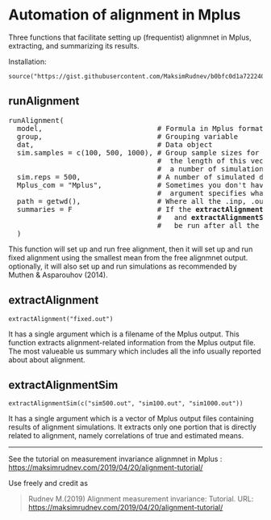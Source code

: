 # Automation of alignment in Mplus

Three functions that facilitate setting up (frequentist) alignmnet in Mplus, extracting, and summarizing its results.

Installation: 
```
source("https://gist.githubusercontent.com/MaksimRudnev/b0bfc0d1a7222407beddeead60b435b8/raw/b675ed33666308c0f14db493177cab56759109b5/MplusAlignmentManipulation.R")
```

## runAlignment

<pre>
runAlignment(
  model,                           # Formula in Mplus format
  group,                           # Grouping variable
  dat,                             # Data object 
  sim.samples = c(100, 500, 1000), # Group sample sizes for simulation, 
                                   #  the length of this vector also determines 
                                   #  a number of simulation studies.
  sim.reps = 500,                  # A number of simulated datasets in each simulation.
  Mplus_com = "Mplus",             # Sometimes you don't have a direct access to Mplus, so this 
                                   #  argument specifies what to send to a system command line.
  path = getwd(),                  # Where all the .inp, .out, and .dat files should be stored?
  summaries = F                    # If the <strong>extractAlignment() </strong>
                                   #   and <strong>extractAlignmentSim() </strong>should
                                   #   be run after all the Mplus work is done.
  )
</pre>
This function will set up and run free alignment, then it will set up and run fixed alignment using the smallest mean from the free alignmnet output. optionally, it will also set up and run simulations as recommended by Muthen & Asparouhov (2014).

## extractAlignment
```
extractAlignment("fixed.out")
```

It has a single argument which is a filename of the Mplus output.
This function extracts alignment-related information from the Mplus output file. The most valueable us summary which includes all the info usually reported about about alignment.

## extractAlignmentSim

```
extractAlignmentSim(c("sim500.out", "sim100.out", "sim1000.out"))
```

It has a single argument which is a vector of Mplus output files containing results of alignment simulations. It extracts only one portion that is directly related to alignment, namely correlations of true and estimated means.

***

See the tutorial on measurement invariance alignmnet in Mplus : https://maksimrudnev.com/2019/04/20/alignment-tutorial/ 

Use freely and credit as 
> Rudnev M.(2019) Alignment measurement invariance: Tutorial. URL: https://maksimrudnev.com/2019/04/20/alignment-tutorial/  